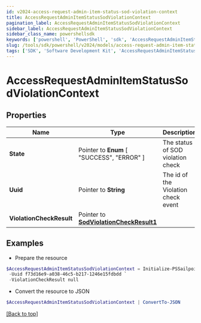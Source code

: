 ```yaml
---
id: v2024-access-request-admin-item-status-sod-violation-context
title: AccessRequestAdminItemStatusSodViolationContext
pagination_label: AccessRequestAdminItemStatusSodViolationContext
sidebar_label: AccessRequestAdminItemStatusSodViolationContext
sidebar_class_name: powershellsdk
keywords: ['powershell', 'PowerShell', 'sdk', 'AccessRequestAdminItemStatusSodViolationContext'] 
slug: /tools/sdk/powershell/v2024/models/access-request-admin-item-status-sod-violation-context
tags: ['SDK', 'Software Development Kit', 'AccessRequestAdminItemStatusSodViolationContext']
---
```



# AccessRequestAdminItemStatusSodViolationContext

## Properties

Name | Type | Description | Notes
------------ | ------------- | ------------- | -------------
**State** |  Pointer to  **Enum** [  "SUCCESS",    "ERROR" ] | The status of SOD violation check | [optional] 
**Uuid** |  Pointer to **String** | The id of the Violation check event | [optional] 
**ViolationCheckResult** |  Pointer to [**SodViolationCheckResult1**](sod-violation-check-result1) |  | [optional] 

## Examples

- Prepare the resource
```powershell
$AccessRequestAdminItemStatusSodViolationContext = Initialize-PSSailpoint.V2024AccessRequestAdminItemStatusSodViolationContext  -State SUCCESS `
 -Uuid f73d16e9-a038-46c5-b217-1246e15fdbdd `
 -ViolationCheckResult null
```

- Convert the resource to JSON
```powershell
$AccessRequestAdminItemStatusSodViolationContext | ConvertTo-JSON
```


[[Back to top]](#) 

